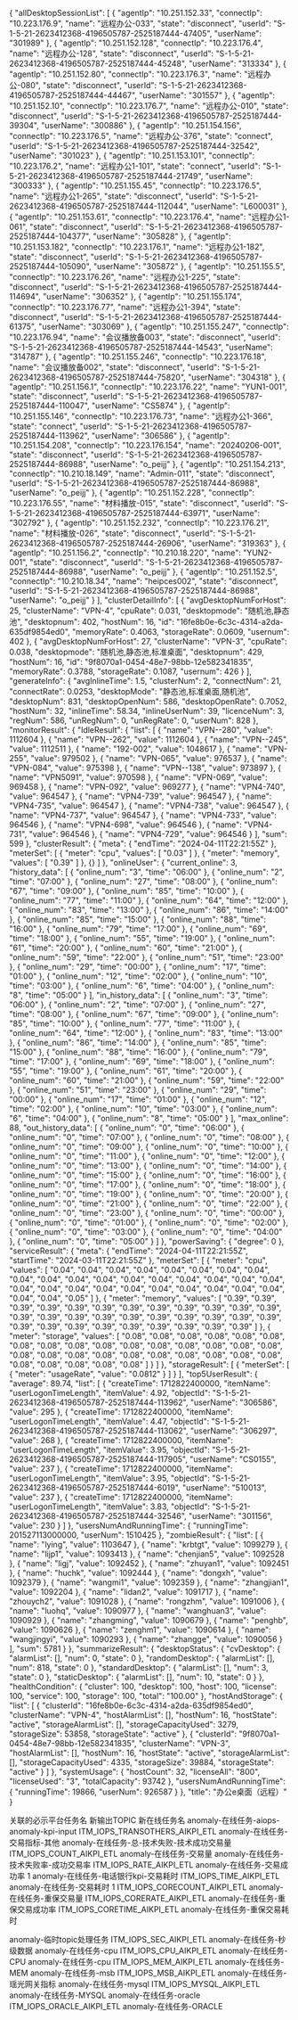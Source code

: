 {
	"allDesktopSessionList": [
		{
			"agentIp": "10.251.152.33",
			"connectIp": "10.223.176.9",
			"name": "远程办公-033",
			"state": "disconnect",
			"userId": "S-1-5-21-2623412368-4196505787-2525187444-47405",
			"userName": "301989"
		},
		{
			"agentIp": "10.251.152.128",
			"connectIp": "10.223.176.4",
			"name": "远程办公-128",
			"state": "disconnect",
			"userId": "S-1-5-21-2623412368-4196505787-2525187444-45248",
			"userName": "313334"
		},
		{
			"agentIp": "10.251.152.80",
			"connectIp": "10.223.176.3",
			"name": "远程办公-080",
			"state": "disconnect",
			"userId": "S-1-5-21-2623412368-4196505787-2525187444-44467",
			"userName": "301557"
		},
		{
			"agentIp": "10.251.152.10",
			"connectIp": "10.223.176.7",
			"name": "远程办公-010",
			"state": "disconnect",
			"userId": "S-1-5-21-2623412368-4196505787-2525187444-39304",
			"userName": "300886"
		},
		{
			"agentIp": "10.251.154.156",
			"connectIp": "10.223.176.5",
			"name": "远程办公-376",
			"state": "connect",
			"userId": "S-1-5-21-2623412368-4196505787-2525187444-32542",
			"userName": "301023"
		},
		{
			"agentIp": "10.251.153.101",
			"connectIp": "10.223.176.2",
			"name": "远程办公1-101",
			"state": "connect",
			"userId": "S-1-5-21-2623412368-4196505787-2525187444-21749",
			"userName": "300333"
		},
		{
			"agentIp": "10.251.155.45",
			"connectIp": "10.223.176.5",
			"name": "远程办公1-265",
			"state": "disconnect",
			"userId": "S-1-5-21-2623412368-4196505787-2525187444-112044",
			"userName": "L600031"
		},
		{
			"agentIp": "10.251.153.61",
			"connectIp": "10.223.176.4",
			"name": "远程办公1-061",
			"state": "disconnect",
			"userId": "S-1-5-21-2623412368-4196505787-2525187444-104377",
			"userName": "305828"
		},
		{
			"agentIp": "10.251.153.182",
			"connectIp": "10.223.176.1",
			"name": "远程办公1-182",
			"state": "disconnect",
			"userId": "S-1-5-21-2623412368-4196505787-2525187444-105090",
			"userName": "305872"
		},
		{
			"agentIp": "10.251.155.5",
			"connectIp": "10.223.176.26",
			"name": "远程办公1-225",
			"state": "disconnect",
			"userId": "S-1-5-21-2623412368-4196505787-2525187444-114694",
			"userName": "306352"
		},
		{
			"agentIp": "10.251.155.174",
			"connectIp": "10.223.176.77",
			"name": "远程办公1-394",
			"state": "disconnect",
			"userId": "S-1-5-21-2623412368-4196505787-2525187444-61375",
			"userName": "303069"
		},
		{
			"agentIp": "10.251.155.247",
			"connectIp": "10.223.176.94",
			"name": "会议播放备003",
			"state": "disconnect",
			"userId": "S-1-5-21-2623412368-4196505787-2525187444-14543",
			"userName": "314787"
		},
		{
			"agentIp": "10.251.155.246",
			"connectIp": "10.223.176.18",
			"name": "会议播放备002",
			"state": "disconnect",
			"userId": "S-1-5-21-2623412368-4196505787-2525187444-75820",
			"userName": "304318"
		},
		{
			"agentIp": "10.251.156.1",
			"connectIp": "10.223.176.22",
			"name": "YUN1-001",
			"state": "disconnect",
			"userId": "S-1-5-21-2623412368-4196505787-2525187444-110047",
			"userName": "CS5874"
		},
		{
			"agentIp": "10.251.155.146",
			"connectIp": "10.223.176.73",
			"name": "远程办公1-366",
			"state": "connect",
			"userId": "S-1-5-21-2623412368-4196505787-2525187444-113962",
			"userName": "306586"
		},
		{
			"agentIp": "10.251.154.208",
			"connectIp": "10.223.176.154",
			"name": "20240206-001",
			"state": "disconnect",
			"userId": "S-1-5-21-2623412368-4196505787-2525187444-86988",
			"userName": "o_peijj"
		},
		{
			"agentIp": "10.251.154.213",
			"connectIp": "10.210.18.149",
			"name": "Admin-011",
			"state": "disconnect",
			"userId": "S-1-5-21-2623412368-4196505787-2525187444-86988",
			"userName": "o_peijj"
		},
		{
			"agentIp": "10.251.152.228",
			"connectIp": "10.223.176.55",
			"name": "材料播放-015",
			"state": "disconnect",
			"userId": "S-1-5-21-2623412368-4196505787-2525187444-63971",
			"userName": "302792"
		},
		{
			"agentIp": "10.251.152.232",
			"connectIp": "10.223.176.21",
			"name": "材料播放-026",
			"state": "disconnect",
			"userId": "S-1-5-21-2623412368-4196505787-2525187444-26906",
			"userName": "319363"
		},
		{
			"agentIp": "10.251.156.2",
			"connectIp": "10.210.18.220",
			"name": "YUN2-001",
			"state": "disconnect",
			"userId": "S-1-5-21-2623412368-4196505787-2525187444-86988",
			"userName": "o_peijj"
		},
		{
			"agentIp": "10.251.152.5",
			"connectIp": "10.210.18.34",
			"name": "heipces002",
			"state": "disconnect",
			"userId": "S-1-5-21-2623412368-4196505787-2525187444-86988",
			"userName": "o_peijj"
		}
	],
	"clusterDetailInfo": [
		{
			"avgDesktopNumForHost": 25,
			"clusterName": "VPN-4",
			"cpuRate": 0.031,
			"desktopmode": "随机池,静态池",
			"desktopnum": 402,
			"hostNum": 16,
			"id": "16fe8b0e-6c3c-4314-a2da-635df9854ed0",
			"memoryRate": 0.4063,
			"storageRate": 0.0609,
			"usernum": 402
		},
		{
			"avgDesktopNumForHost": 27,
			"clusterName": "VPN-3",
			"cpuRate": 0.038,
			"desktopmode": "随机池,静态池,标准桌面",
			"desktopnum": 429,
			"hostNum": 16,
			"id": "9f8070a1-0454-48e7-98bb-12e582341835",
			"memoryRate": 0.3788,
			"storageRate": 0.1087,
			"usernum": 426
		}
	],
	"generateInfo": {
		"avgInlineTime": 1.5,
		"clusterNum": 2,
		"connectNum": 21,
		"connectRate": 0.0253,
		"desktopMode": "静态池,标准桌面,随机池",
		"desktopNum": 831,
		"desktopOpenNum": 586,
		"desktopOpenRate": 0.7052,
		"hostNum": 32,
		"inlineTime": 58.34,
		"inlineUserNum": 39,
		"licenceNum": 3,
		"regNum": 586,
		"unRegNum": 0,
		"unRegRate": 0,
		"userNum": 828
	},
	"monitorResult": {
		"IdleResult": {
			"list": [
				{
					"name": "VPN--280",
					"value": 1112604
				},
				{
					"name": "VPN--262",
					"value": 1112604
				},
				{
					"name": "VPN--245",
					"value": 1112511
				},
				{
					"name": "192-002",
					"value": 1048617
				},
				{
					"name": "VPN-255",
					"value": 979502
				},
				{
					"name": "VPN-065",
					"value": 976537
				},
				{
					"name": "VPN-084",
					"value": 975398
				},
				{
					"name": "VPN--138",
					"value": 973897
				},
				{
					"name": "VPN5091",
					"value": 970598
				},
				{
					"name": "VPN-069",
					"value": 969458
				},
				{
					"name": "VPN-092",
					"value": 969277
				},
				{
					"name": "VPN4-740",
					"value": 964547
				},
				{
					"name": "VPN4-739",
					"value": 964547
				},
				{
					"name": "VPN4-735",
					"value": 964547
				},
				{
					"name": "VPN4-738",
					"value": 964547
				},
				{
					"name": "VPN4-737",
					"value": 964547
				},
				{
					"name": "VPN4-733",
					"value": 964546
				},
				{
					"name": "VPN4-698",
					"value": 964546
				},
				{
					"name": "VPN4-731",
					"value": 964546
				},
				{
					"name": "VPN4-729",
					"value": 964546
				}
			],
			"sum": 599
		},
		"clusterResult": {
			"meta": {
				"endTime": "2024-04-11T22:21:55Z"
			},
			"meterSet": [
				{
					"meter": "cpu",
					"values": [
						"0.03"
					]
				},
				{
					"meter": "memory",
					"values": [
						"0.39"
					]
				},
				{}
			]
		},
		"onlineUser": {
			"current_online": 3,
			"history_data": [
				{
					"online_num": "3",
					"time": "06:00"
				},
				{
					"online_num": "2",
					"time": "07:00"
				},
				{
					"online_num": "27",
					"time": "08:00"
				},
				{
					"online_num": "67",
					"time": "09:00"
				},
				{
					"online_num": "85",
					"time": "10:00"
				},
				{
					"online_num": "77",
					"time": "11:00"
				},
				{
					"online_num": "64",
					"time": "12:00"
				},
				{
					"online_num": "83",
					"time": "13:00"
				},
				{
					"online_num": "86",
					"time": "14:00"
				},
				{
					"online_num": "85",
					"time": "15:00"
				},
				{
					"online_num": "88",
					"time": "16:00"
				},
				{
					"online_num": "79",
					"time": "17:00"
				},
				{
					"online_num": "69",
					"time": "18:00"
				},
				{
					"online_num": "55",
					"time": "19:00"
				},
				{
					"online_num": "61",
					"time": "20:00"
				},
				{
					"online_num": "60",
					"time": "21:00"
				},
				{
					"online_num": "59",
					"time": "22:00"
				},
				{
					"online_num": "51",
					"time": "23:00"
				},
				{
					"online_num": "29",
					"time": "00:00"
				},
				{
					"online_num": "17",
					"time": "01:00"
				},
				{
					"online_num": "12",
					"time": "02:00"
				},
				{
					"online_num": "10",
					"time": "03:00"
				},
				{
					"online_num": "6",
					"time": "04:00"
				},
				{
					"online_num": "8",
					"time": "05:00"
				}
			],
			"in_history_data": [
				{
					"online_num": "3",
					"time": "06:00"
				},
				{
					"online_num": "2",
					"time": "07:00"
				},
				{
					"online_num": "27",
					"time": "08:00"
				},
				{
					"online_num": "67",
					"time": "09:00"
				},
				{
					"online_num": "85",
					"time": "10:00"
				},
				{
					"online_num": "77",
					"time": "11:00"
				},
				{
					"online_num": "64",
					"time": "12:00"
				},
				{
					"online_num": "83",
					"time": "13:00"
				},
				{
					"online_num": "86",
					"time": "14:00"
				},
				{
					"online_num": "85",
					"time": "15:00"
				},
				{
					"online_num": "88",
					"time": "16:00"
				},
				{
					"online_num": "79",
					"time": "17:00"
				},
				{
					"online_num": "69",
					"time": "18:00"
				},
				{
					"online_num": "55",
					"time": "19:00"
				},
				{
					"online_num": "61",
					"time": "20:00"
				},
				{
					"online_num": "60",
					"time": "21:00"
				},
				{
					"online_num": "59",
					"time": "22:00"
				},
				{
					"online_num": "51",
					"time": "23:00"
				},
				{
					"online_num": "29",
					"time": "00:00"
				},
				{
					"online_num": "17",
					"time": "01:00"
				},
				{
					"online_num": "12",
					"time": "02:00"
				},
				{
					"online_num": "10",
					"time": "03:00"
				},
				{
					"online_num": "6",
					"time": "04:00"
				},
				{
					"online_num": "8",
					"time": "05:00"
				}
			],
			"max_online": 88,
			"out_history_data": [
				{
					"online_num": "0",
					"time": "06:00"
				},
				{
					"online_num": "0",
					"time": "07:00"
				},
				{
					"online_num": "0",
					"time": "08:00"
				},
				{
					"online_num": "0",
					"time": "09:00"
				},
				{
					"online_num": "0",
					"time": "10:00"
				},
				{
					"online_num": "0",
					"time": "11:00"
				},
				{
					"online_num": "0",
					"time": "12:00"
				},
				{
					"online_num": "0",
					"time": "13:00"
				},
				{
					"online_num": "0",
					"time": "14:00"
				},
				{
					"online_num": "0",
					"time": "15:00"
				},
				{
					"online_num": "0",
					"time": "16:00"
				},
				{
					"online_num": "0",
					"time": "17:00"
				},
				{
					"online_num": "0",
					"time": "18:00"
				},
				{
					"online_num": "0",
					"time": "19:00"
				},
				{
					"online_num": "0",
					"time": "20:00"
				},
				{
					"online_num": "0",
					"time": "21:00"
				},
				{
					"online_num": "0",
					"time": "22:00"
				},
				{
					"online_num": "0",
					"time": "23:00"
				},
				{
					"online_num": "0",
					"time": "00:00"
				},
				{
					"online_num": "0",
					"time": "01:00"
				},
				{
					"online_num": "0",
					"time": "02:00"
				},
				{
					"online_num": "0",
					"time": "03:00"
				},
				{
					"online_num": "0",
					"time": "04:00"
				},
				{
					"online_num": "0",
					"time": "05:00"
				}
			]
		},
		"powerSaving": {
			"degree": 0
		},
		"serviceResult": {
			"meta": {
				"endTime": "2024-04-11T22:21:55Z",
				"startTime": "2024-03-11T22:21:55Z"
			},
			"meterSet": [
				{
					"meter": "cpu",
					"values": [
						"0.04",
						"0.04",
						"0.04",
						"0.04",
						"0.04",
						"0.04",
						"0.04",
						"0.04",
						"0.04",
						"0.04",
						"0.04",
						"0.04",
						"0.04",
						"0.04",
						"0.04",
						"0.04",
						"0.04",
						"0.04",
						"0.04",
						"0.04",
						"0.04",
						"0.04",
						"0.04",
						"0.04",
						"0.04",
						"0.04",
						"0.04",
						"0.04",
						"0.04",
						"0.04",
						"0.05"
					]
				},
				{
					"meter": "memory",
					"values": [
						"0.39",
						"0.39",
						"0.39",
						"0.39",
						"0.39",
						"0.39",
						"0.39",
						"0.39",
						"0.39",
						"0.39",
						"0.39",
						"0.39",
						"0.39",
						"0.39",
						"0.39",
						"0.39",
						"0.39",
						"0.39",
						"0.39",
						"0.39",
						"0.39",
						"0.39",
						"0.39",
						"0.39",
						"0.39",
						"0.39",
						"0.39",
						"0.39",
						"0.39",
						"0.39",
						"0.39"
					]
				},
				{
					"meter": "storage",
					"values": [
						"0.08",
						"0.08",
						"0.08",
						"0.08",
						"0.08",
						"0.08",
						"0.08",
						"0.08",
						"0.08",
						"0.08",
						"0.08",
						"0.08",
						"0.08",
						"0.08",
						"0.08",
						"0.08",
						"0.08",
						"0.08",
						"0.08",
						"0.08",
						"0.08",
						"0.08",
						"0.08",
						"0.08",
						"0.08",
						"0.08",
						"0.08",
						"0.08",
						"0.08",
						"0.08",
						"0.08"
					]
				}
			]
		},
		"storageResult": [
			{
				"meterSet": [
					{
						"meter": "usageRate",
						"value": "0.0812"
					}
				]
			}
		],
		"top5UserResult": {
			"average": 89.74,
			"list": [
				{
					"createTime": 1712822400000,
					"itemName": "userLogonTimeLength",
					"itemValue": 4.92,
					"objectId": "S-1-5-21-2623412368-4196505787-2525187444-113962",
					"userName": "306586",
					"value": 295
				},
				{
					"createTime": 1712822400000,
					"itemName": "userLogonTimeLength",
					"itemValue": 4.47,
					"objectId": "S-1-5-21-2623412368-4196505787-2525187444-113062",
					"userName": "306297",
					"value": 268
				},
				{
					"createTime": 1712822400000,
					"itemName": "userLogonTimeLength",
					"itemValue": 3.95,
					"objectId": "S-1-5-21-2623412368-4196505787-2525187444-117905",
					"userName": "CS0155",
					"value": 237
				},
				{
					"createTime": 1712822400000,
					"itemName": "userLogonTimeLength",
					"itemValue": 3.95,
					"objectId": "S-1-5-21-2623412368-4196505787-2525187444-6019",
					"userName": "510013",
					"value": 237
				},
				{
					"createTime": 1712822400000,
					"itemName": "userLogonTimeLength",
					"itemValue": 3.83,
					"objectId": "S-1-5-21-2623412368-4196505787-2525187444-32546",
					"userName": "301156",
					"value": 230
				}
			]
		},
		"usersNumAndRunningTime": {
			"runningTime": 201527113000000,
			"userNum": 1510425
		},
		"zombieResult": {
			"list": [
				{
					"name": "lying",
					"value": 1103647
				},
				{
					"name": "krbtgt",
					"value": 1099279
				},
				{
					"name": "lijp1",
					"value": 1093413
				},
				{
					"name": "chenjian5",
					"value": 1092528
				},
				{
					"name": "ligj",
					"value": 1092452
				},
				{
					"name": "zhuyan1",
					"value": 1092451
				},
				{
					"name": "huchk",
					"value": 1092444
				},
				{
					"name": "dongxh",
					"value": 1092379
				},
				{
					"name": "wangmi1",
					"value": 1092359
				},
				{
					"name": "zhangjian1",
					"value": 1092204
				},
				{
					"name": "lidan2",
					"value": 1091717
				},
				{
					"name": "zhouych2",
					"value": 1091028
				},
				{
					"name": "rongzhm",
					"value": 1091006
				},
				{
					"name": "luohq",
					"value": 1090977
				},
				{
					"name": "wanghuan3",
					"value": 1090929
				},
				{
					"name": "zhangming",
					"value": 1090679
				},
				{
					"name": "penghb",
					"value": 1090626
				},
				{
					"name": "zenghm1",
					"value": 1090614
				},
				{
					"name": "wangjingyi",
					"value": 1090293
				},
				{
					"name": "zhangge",
					"value": 1090056
				}
			],
			"sum": 5781
		}
	},
	"summarizeResult": {
		"desktopStatus": {
			"cvDesktop": {
				"alarmList": [],
				"num": 0,
				"state": 0
			},
			"randomDesktop": {
				"alarmList": [],
				"num": 818,
				"state": 0
			},
			"standardDesktop": {
				"alarmList": [],
				"num": 3,
				"state": 0
			},
			"staticDesktop": {
				"alarmList": [],
				"num": 10,
				"state": 0
			}
		},
		"healthCondition": {
			"cluster": 100,
			"desktop": 100,
			"host": 100,
			"license": 100,
			"service": 100,
			"storage": 100,
			"total": "100.00"
		},
		"hostAndStorage": {
			"list": [
				{
					"clusterId": "16fe8b0e-6c3c-4314-a2da-635df9854ed0",
					"clusterName": "VPN-4",
					"hostAlarmList": [],
					"hostNum": 16,
					"hostState": "active",
					"storageAlarmList": [],
					"storageCapacityUsed": 3279,
					"storageSize": 53858,
					"storageState": "active"
				},
				{
					"clusterId": "9f8070a1-0454-48e7-98bb-12e582341835",
					"clusterName": "VPN-3",
					"hostAlarmList": [],
					"hostNum": 16,
					"hostState": "active",
					"storageAlarmList": [],
					"storageCapacityUsed": 4335,
					"storageSize": 39884,
					"storageState": "active"
				}
			]
		},
		"systemUsage": {
			"hostCount": 32,
			"licenseAll": "800",
			"licenseUsed": "3",
			"totalCapacity": 93742
		},
		"usersNumAndRunningTime": {
			"runningTime": 19866,
			"userNum": 926587
		}
	},
	"title": "办公e桌面（远程）"
}



关联的必示平台任务名	新输出TOPIC	新在线任务名
anomaly-在线任务-aiops-anomaly-kpi-input	ITM_IOPS_TRANSOTHERS_AIKPI_ETL	anomaly-在线任务-交易指标-其他
anomaly-在线任务-总-技术失败-技术成功交易量	ITM_IOPS_COUNT_AIKPI_ETL	anomaly-在线任务-交易量
anomaly-在线任务-技术失败率-成功交易率	ITM_IOPS_RATE_AIKPI_ETL	anomaly-在线任务-交易成功率 1
anomaly-在线任务-电话银行kpi-交易耗时	ITM_IOPS_TIME_AIKPI_ETL	anomaly-在线任务-交易耗时 1
	ITM_IOPS_CORECOUNT_AIKPI_ETL	anomaly-在线任务-重保交易量
	ITM_IOPS_CORERATE_AIKPI_ETL	anomaly-在线任务-重保交易成功率
	ITM_IOPS_CORETIME_AIKPI_ETL	anomaly-在线任务-重保交易耗时
		
anomaly-临时topic处理任务	ITM_IOPS_SEC_AIKPI_ETL	anomaly-在线任务-秒级数据
anomaly-在线任务-cpu	ITM_IOPS_CPU_AIKPI_ETL	anomaly-在线任务-CPU
anomaly-在线任务-cpu	ITM_IOPS_MEM_AIKPI_ETL	anomaly-在线任务-MEM
anomaly-在线任务-msb	ITM_IOPS_MSB_AIKPI_ETL	anomaly-在线任务-瑶光网关指标
anomaly-在线任务-mysql	ITM_IOPS_MYSQL_AIKPI_ETL	anomaly-在线任务-MYSQL
anomaly-在线任务-oracle	ITM_IOPS_ORACLE_AIKPI_ETL	anomaly-在线任务-ORACLE
